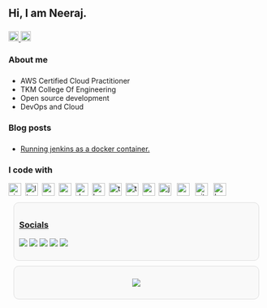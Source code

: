 
<h2 align="left">Hi, I am Neeraj.</h2>

###

<div align="left">
  <a href="mailto:neerajmanivarnan@gmail.com" target="_blank">
    <img src="https://img.shields.io/static/v1?message=Gmail&logo=gmail&label=&color=7a7676&logoColor=white&labelColor=&style=for-the-badge" height="20" alt="gmail logo"  />
  </a>
  <a href="https://linkedin.com/in/neerajmanivarnan" target="_blank">
  <img src="https://img.shields.io/static/v1?message=LinkedIn&logo=linkedin&label=&color=0077B5&logoColor=white&labelColor=&style=for-the-badge" height="20" alt="linkedin logo"  />
  </a>
</div>

###

<h3 align="left">About me</h3>

###


- AWS Certified Cloud Practitioner
- TKM College Of Engineering
- Open source development
- DevOps and Cloud

###

<h3 align="left">Blog posts</h3>

### 

- <a href="https://medium.com/@neerajmanivarnan/running-jenkins-as-a-docker-container-97d723f65b3b">Running jenkins as a docker container.</a>

###

<h3 align="left">I code with</h3>


<div align="left">
  <img src="https://img.shields.io/badge/Vim-019733?logo=vim&logoColor=white&style=for-the-badge" height="25" alt="vim logo" style="margin-right: 4px;" />
  <img src="https://img.shields.io/badge/Linux-FCC624?logo=linux&logoColor=black&style=for-the-badge" height="25" alt="linux logo" style="margin-right: 4px;" />
  <img src="https://img.shields.io/badge/Neovim-57A143?logo=neovim&logoColor=black&style=for-the-badge" height="25" alt="neovim logo" style="margin-right: 4px;" />
  <img src="https://img.shields.io/badge/Spring-6DB33F?logo=spring&logoColor=black&style=for-the-badge" height="25" alt="spring logo" style="margin-right: 4px;" />
  <img src="https://img.shields.io/badge/Docker-2496ED?logo=docker&logoColor=white&style=for-the-badge" height="25" alt="docker logo" style="margin-right: 4px;" />
  <img src="https://img.shields.io/badge/Kubernetes-326CE5?logo=kubernetes&logoColor=white&style=for-the-badge" height="25" alt="kubernetes logo" style="margin-right: 4px;" />
  <img src="https://img.shields.io/badge/TypeScript-3178C6?logo=typescript&logoColor=white&style=for-the-badge" height="25" alt="typescript logo" style="margin-right: 4px;" />
  <img src="https://img.shields.io/badge/Terraform-7B42BC?logo=terraform&logoColor=white&style=for-the-badge" height="25" alt="terraform logo" style="margin-right: 4px;" />
  <img src="https://img.shields.io/badge/Google%20Cloud-4285F4?logo=googlecloud&logoColor=white&style=for-the-badge" height="25" alt="googlecloud logo" style="margin-right: 4px;" />
  <img src="https://img.shields.io/badge/Jenkins-D24939?logo=jenkins&logoColor=white&style=for-the-badge" height="25" alt="jenkins logo" style="margin-right: 7px;" />
  <img src="https://img.shields.io/badge/Ansible-EE0000?logo=ansible&logoColor=white&style=for-the-badge" height="25" alt="ansible logo" style="margin-right: 7px;" />
  <img src="https://img.shields.io/badge/Git-F05032?logo=git&logoColor=white&style=for-the-badge" height="25" alt="git logo" style="margin-right: 7px;" />
  <img src="https://img.shields.io/badge/GNU%20Bash-4EAA25?logo=gnubash&logoColor=white&style=for-the-badge" height="25" alt="bash logo" />
</div>





<!-- 🌐 Socials: -->
<div style="border: 1px solid #ddd; border-radius: 10px; padding: 10px; margin: 10px; background-color: #f9f9f9;">
  <h3 align="left"><u>Socials</u></h3>
  <p align="left">
    <a href="https://instagram.com/neergasm"><img src="https://img.shields.io/badge/Instagram-%23E4405F.svg?logo=Instagram&logoColor=white&style=for-the-badge"/></a>
    <a href="https://linkedin.com/in/neeraj-manivarnan-91033126a"><img src="https://img.shields.io/badge/LinkedIn-%230077B5.svg?logo=linkedin&logoColor=white&style=for-the-badge"/></a>
    <a href="https://medium.com/@neerajmanivarnan666"><img src="https://img.shields.io/badge/Medium-12100E?logo=medium&logoColor=white&style=for-the-badge"/></a>
    <a href="https://stackoverflow.com/users/19263625/neerajmanivarnan"><img src="https://img.shields.io/badge/-Stackoverflow-FE7A16?logo=stack-overflow&logoColor=white&style=for-the-badge"/></a>
    <a href="https://x.com/neergasm"><img src="https://img.shields.io/badge/X-black.svg?logo=X&logoColor=white&style=for-the-badge"/></a>
  </p>
</div>

<!-- Visitor Count -->
<div style="border: 1px solid #ddd; border-radius: 10px; padding: 10px; margin: 10px; background-color: #f9f9f9;">
  <p align="center">
    <a href="https://visitcount.itsvg.in">
      <img src="https://visitcount.itsvg.in/api?id=neerajmanivarnan&icon=0&color=0?style=for-the-badge">
    </a>
  </p>
</div>


